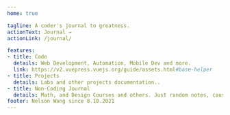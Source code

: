 ```yaml
---
home: true

tagline: A coder's journal to greatness.
actionText: Journal →
actionLink: /journal/

features:
- title: Code
  details: Web Development, Automation, Mobile Dev and more.
  link: https://v2.vuepress.vuejs.org/guide/assets.html#base-helper 
- title: Projects
  details: Labs and other projects documentation..
- title: Non-Coding Journal
  details: Math, and Design Courses and others. Just random notes, cause I know no one really cares about what I write here...
footer: Nelson Wang since 8.10.2021
---
```


<!-- 
# Quick Access

<TagList /> -->

